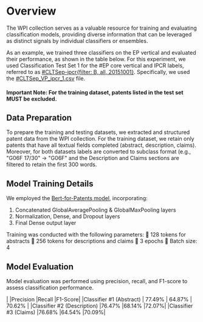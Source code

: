 # Overview

The WPI collection serves as a valuable resource for training and evaluating classification models, providing diverse information that can be leveraged as distinct signals by individual classifiers or ensembles.

As an example, we trained three classifiers on the EP vertical and evaluated their performance, as shown in the table below. For this experiment, we used Classification Test Set 1 for the #EP core vertical and IPCR labels, referred to as [#CLTSep-ipcr{filter: B, all, 20151001}](https://github.com/cs1msa/WPIplus/tree/main/Ground%20Truths/Classification/%23CLTSep/%23CLTSep-ipcr%7Bfilter%3A%20B%2C%20all%2C%2020151001%7D). Specifically, we used the [#CLTSep_VP_ipcr_1.csv](https://github.com/cs1msa/WPIplus/blob/main/Ground%20Truths/Classification/%23CLTSep/%23CLTSep-ipcr%7Bfilter%3A%20B%2C%20all%2C%2020151001%7D/CLTSep_VP_ipcr_1.csv) file.

#### Important Note: For the training dataset, patents listed in the test set MUST be excluded.

## Data Preparation

To prepare the training and testing datasets, we extracted and structured patent data from the WPI collection. For the training dataset, we retain only patents that have all textual fields completed (abstract, description, claims). Moreover, for both datasets labels are converted to subclass format (e.g., "G06F 17/30" → "G06F" and the Description and Claims sections are filtered to retain the first 300 words.

## Model Training Details

We employed the [Bert-for-Patents model](https://huggingface.co/anferico/bert-for-patents), incorporating:
1. Concatenated GlobalAveragePooling & GlobalMaxPooling layers
2. Normalization, Dense, and Dropout layers
3. Final Dense output layer

Training was conducted with the following parameters:
🔹 128 tokens for abstracts
🔹 256 tokens for descriptions and claims
🔹 3 epochs
🔹 Batch size: 4

## Model Evaluation

Model evaluation was performed using precision, recall, and F1-score to assess classification performance.

|	|Precision	|Recall	|F1-Score|
|Classifier #1 (Abstract)	| 77.49%	 | 64.87%	| 70.62% |
|Classifier #2 (Description)	|76.47%	|68.14%	|72.07%|
|Classifier #3 (Claims)	|76.68%	|64.54%	|70.09%|
